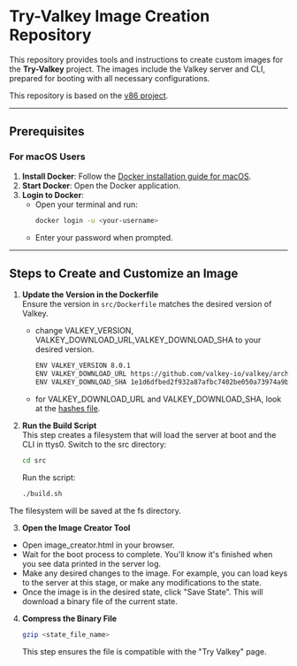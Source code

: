# Try-Valkey Image Creation Repository

This repository provides tools and instructions to create custom images for the **Try-Valkey** project. The images include the Valkey server and CLI, prepared for booting with all necessary configurations.  

This repository is based on the [v86 project](https://github.com/copy/v86).  

---

## Prerequisites  

### For macOS Users  
1. **Install Docker**: Follow the [Docker installation guide for macOS](https://docs.docker.com/desktop/setup/install/mac-install/).  
2. **Start Docker**: Open the Docker application.  
3. **Login to Docker**:  
   - Open your terminal and run:  
     ```bash
     docker login -u <your-username>
     ```  
   - Enter your password when prompted.  

---

## Steps to Create and Customize an Image  

1. **Update the Version in the Dockerfile**  
   Ensure the version in `src/Dockerfile` matches the desired version of Valkey.
   - change VALKEY_VERSION, VALKEY_DOWNLOAD_URL,VALKEY_DOWNLOAD_SHA to your desired version. 
      ```bash
      ENV VALKEY_VERSION 8.0.1
      ENV VALKEY_DOWNLOAD_URL https://github.com/valkey-io/valkey/archive/refs/tags/8.0.1.tar.gz
      ENV VALKEY_DOWNLOAD_SHA 1e1d6dfbed2f932a87afbc7402be050a73974a9b19a9116897e537a6638e5e1d
      ```
   - for VALKEY_DOWNLOAD_URL and VALKEY_DOWNLOAD_SHA, look at the [hashes file](https://github.com/valkey-io/valkey-hashes). 

2. **Run the Build Script**  
  This step creates a filesystem that will load the server at boot and the CLI in ttys0.
   Switch to the src directory:  
   ```bash
   cd src
   ```
   Run the script:
    ```bash
    ./build.sh
    ```
  The filesystem will be saved at the fs directory.

3. **Open the Image Creator Tool**
  - Open image_creator.html in your browser. 
  - Wait for the boot process to complete. You'll know it's finished when you see data printed in the server log.
  - Make any desired changes to the image. For example, you can load keys to the server at this stage, or make any modifications to the state.
  - Once the image is in the desired state, click "Save State". This will download a binary file of the current state.

4. **Compress the Binary File**
    ```bash
    gzip <state_file_name>
    ```
    This step ensures the file is compatible with the "Try Valkey" page.